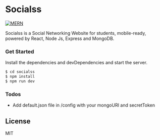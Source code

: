 # Socialss

[![MERN](https://tech365.ng/images/2020/03/15/react-and-nodejs-training-lagos-nigeria.jpg)]()

Socialss is a Social Networking Website for students, mobile-ready, powered by React, Node Js, Express and MongoDB.

### Get Started

Install the dependencies and devDependencies and start the server.

```sh
$ cd socialss
$ npm install
$ npm run dev
```

### Todos

- Add default.json file in /config with your mongoURI and secretToken

## License

MIT
